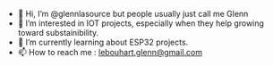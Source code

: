 - 👋 Hi, I’m @glennlasource but people usually just call me Glenn
- 👀 I’m interested in IOT projects, especially when they help growing toward substainibility.
- 🌱 I’m currently learning about ESP32 projects.
- 📫 How to reach me : lebouhart.glenn@gmail.com

<!---
glennlasource/glennlasource is a ✨ special ✨ repository because its `README.md` (this file) appears on your GitHub profile.
You can click the Preview link to take a look at your changes.
--->
